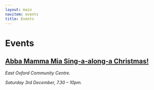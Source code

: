 ```yaml
---
layout: main
navitem: events
title: Events
---
```


# Events

## [Abba Mamma Mia Sing-a-along-a Christmas!](/events/sing-xmas/)

*East Oxford Community Centre.*

*Saturday 3rd December, 7.30 &ndash; 10pm.*
